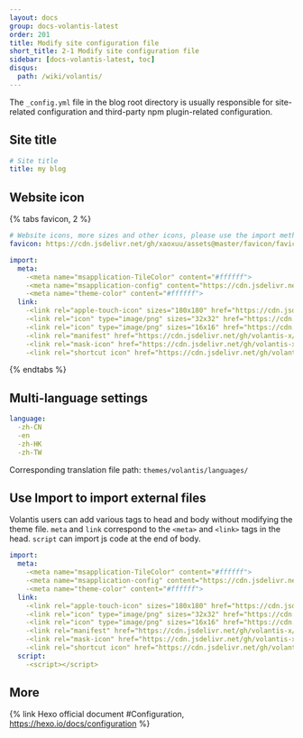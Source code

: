 ```yaml
---
layout: docs
group: docs-volantis-latest
order: 201
title: Modify site configuration file
short_title: 2-1 Modify site configuration file
sidebar: [docs-volantis-latest, toc]
disqus:
  path: /wiki/volantis/
---
```


The `_config.yml` file in the blog root directory is usually responsible for site-related configuration and third-party npm plugin-related configuration.

## Site title

```yaml blog/_config.yml
# Site title
title: my blog
```

## Website icon


{% tabs favicon, 2 %}

<!-- tab simple way -->

```yaml blog/_config.yml
# Website icons, more sizes and other icons, please use the import method to batch import
favicon: https://cdn.jsdelivr.net/gh/xaoxuu/assets@master/favicon/favicon.ico
```

<!-- endtab -->

<!-- Tab fully customizable -->

```yaml blog/_config.yml
import:
  meta:
    -<meta name="msapplication-TileColor" content="#ffffff">
    -<meta name="msapplication-config" content="https://cdn.jsdelivr.net/gh/volantis-x/cdn-org/blog/favicon/browserconfig.xml">
    -<meta name="theme-color" content="#ffffff">
  link:
    -<link rel="apple-touch-icon" sizes="180x180" href="https://cdn.jsdelivr.net/gh/volantis-x/cdn-org/blog/favicon/apple-touch-icon. png">
    -<link rel="icon" type="image/png" sizes="32x32" href="https://cdn.jsdelivr.net/gh/volantis-x/cdn-org/blog/favicon/favicon-32x32 .png">
    -<link rel="icon" type="image/png" sizes="16x16" href="https://cdn.jsdelivr.net/gh/volantis-x/cdn-org/blog/favicon/favicon-16x16 .png">
    -<link rel="manifest" href="https://cdn.jsdelivr.net/gh/volantis-x/cdn-org/blog/favicon/site.webmanifest">
    -<link rel="mask-icon" href="https://cdn.jsdelivr.net/gh/volantis-x/cdn-org/blog/favicon/safari-pinned-tab.svg" color="#5bbad5 ">
    -<link rel="shortcut icon" href="https://cdn.jsdelivr.net/gh/volantis-x/cdn-org/blog/favicon/favicon.ico">
```

<!-- endtab -->

{% endtabs %}


## Multi-language settings

```yaml blog/_config.yml
language:
  -zh-CN
  -en
  -zh-HK
  -zh-TW
```

Corresponding translation file path: `themes/volantis/languages/`

## Use Import to import external files

Volantis users can add various tags to head and body without modifying the theme file. `meta` and `link` correspond to the `<meta>` and `<link>` tags in the head. `script` can import js code at the end of body.

```yaml blog/_config.yml
import:
  meta:
    -<meta name="msapplication-TileColor" content="#ffffff">
    -<meta name="msapplication-config" content="https://cdn.jsdelivr.net/gh/volantis-x/cdn-org/blog/favicon/browserconfig.xml">
    -<meta name="theme-color" content="#ffffff">
  link:
    -<link rel="apple-touch-icon" sizes="180x180" href="https://cdn.jsdelivr.net/gh/volantis-x/cdn-org/blog/favicon/apple-touch-icon. png">
    -<link rel="icon" type="image/png" sizes="32x32" href="https://cdn.jsdelivr.net/gh/volantis-x/cdn-org/blog/favicon/favicon-32x32 .png">
    -<link rel="icon" type="image/png" sizes="16x16" href="https://cdn.jsdelivr.net/gh/volantis-x/cdn-org/blog/favicon/favicon-16x16 .png">
    -<link rel="manifest" href="https://cdn.jsdelivr.net/gh/volantis-x/cdn-org/blog/favicon/site.webmanifest">
    -<link rel="mask-icon" href="https://cdn.jsdelivr.net/gh/volantis-x/cdn-org/blog/favicon/safari-pinned-tab.svg" color="#5bbad5 ">
    -<link rel="shortcut icon" href="https://cdn.jsdelivr.net/gh/volantis-x/cdn-org/blog/favicon/favicon.ico">
  script:
    -<script></script>
```

## More

{% link Hexo official document #Configuration, https://hexo.io/docs/configuration %}